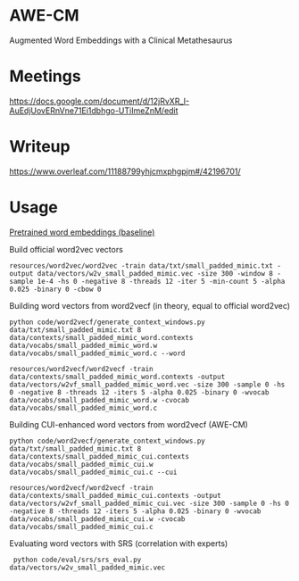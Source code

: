 # AWE-CM
Augmented Word Embeddings with a Clinical Metathesaurus


# Meetings
https://docs.google.com/document/d/12jRvXR_I-AuEdjUovERnVne71Ei1dbhgo-UTiImeZnM/edit


# Writeup
https://www.overleaf.com/11188799yhjcmxphgpjm#/42196701/


# Usage


[Pretrained word embeddings (baseline)](https://drive.google.com/file/d/0B7XkCwpI5KDY)


Build official word2vec vectors

    resources/word2vec/word2vec -train data/txt/small_padded_mimic.txt -output data/vectors/w2v_small_padded_mimic.vec -size 300 -window 8 -sample 1e-4 -hs 0 -negative 8 -threads 12 -iter 5 -min-count 5 -alpha 0.025 -binary 0 -cbow 0


Building word vectors from word2vecf (in theory, equal to official word2vec)

    python code/word2vecf/generate_context_windows.py data/txt/small_padded_mimic.txt 8 data/contexts/small_padded_mimic_word.contexts data/vocabs/small_padded_mimic_word.w data/vocabs/small_padded_mimic_word.c --word

    resources/word2vecf/word2vecf -train data/contexts/small_padded_mimic_word.contexts -output data/vectors/w2vf_small_padded_mimic_word.vec -size 300 -sample 0 -hs 0 -negative 8 -threads 12 -iters 5 -alpha 0.025 -binary 0 -wvocab data/vocabs/small_padded_mimic_word.w -cvocab data/vocabs/small_padded_mimic_word.c


Building CUI-enhanced word vectors from word2vecf (AWE-CM)

    python code/word2vecf/generate_context_windows.py data/txt/small_padded_mimic.txt 8 data/contexts/small_padded_mimic_cui.contexts data/vocabs/small_padded_mimic_cui.w data/vocabs/small_padded_mimic_cui.c --cui

    resources/word2vecf/word2vecf -train data/contexts/small_padded_mimic_cui.contexts -output data/vectors/w2vf_small_padded_mimic_cui.vec -size 300 -sample 0 -hs 0 -negative 8 -threads 12 -iters 5 -alpha 0.025 -binary 0 -wvocab data/vocabs/small_padded_mimic_cui.w -cvocab data/vocabs/small_padded_mimic_cui.c


Evaluating word vectors with SRS (correlation with experts)

     python code/eval/srs/srs_eval.py data/vectors/w2v_small_padded_mimic.vec


